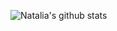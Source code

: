 ![Natalia's github stats](https://github-readme-stats.vercel.app/api?username=nataliawinter&count_private=true&show_icons=true)
